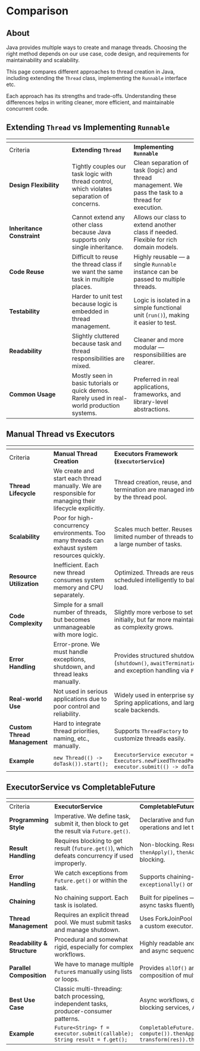 # Comparison

## **About**

Java provides multiple ways to create and manage threads. Choosing the right method depends on our use case, code design, and requirements for maintainability and scalability.

This page compares different approaches to thread creation in Java, including extending the `Thread` class, implementing the `Runnable` interface etc.

Each approach has its strengths and trade-offs. Understanding these differences helps in writing cleaner, more efficient, and maintainable concurrent code.

## Extending `Thread` vs Implementing `Runnable`

<table data-header-hidden data-full-width="true"><thead><tr><th width="152.5616455078125"></th><th></th><th></th></tr></thead><tbody><tr><td>Criteria</td><td><strong>Extending <code>Thread</code></strong></td><td><strong>Implementing <code>Runnable</code></strong></td></tr><tr><td><strong>Design Flexibility</strong></td><td>Tightly couples our task logic with thread control, which violates separation of concerns.</td><td>Clean separation of task (logic) and thread management. We pass the task to a thread for execution.</td></tr><tr><td><strong>Inheritance Constraint</strong></td><td>Cannot extend any other class because Java supports only single inheritance.</td><td>Allows our class to extend another class if needed. Flexible for rich domain models.</td></tr><tr><td><strong>Code Reuse</strong></td><td>Difficult to reuse the thread class if we want the same task in multiple places.</td><td>Highly reusable — a single <code>Runnable</code> instance can be passed to multiple threads.</td></tr><tr><td><strong>Testability</strong></td><td>Harder to unit test because logic is embedded in thread management.</td><td>Logic is isolated in a simple functional unit (<code>run()</code>), making it easier to test.</td></tr><tr><td><strong>Readability</strong></td><td>Slightly cluttered because task and thread responsibilities are mixed.</td><td>Cleaner and more modular — responsibilities are clearer.</td></tr><tr><td><strong>Common Usage</strong></td><td>Mostly seen in basic tutorials or quick demos. Rarely used in real-world production systems.</td><td>Preferred in real applications, frameworks, and library-level abstractions.</td></tr></tbody></table>

## Manual Thread vs Executors

<table data-header-hidden data-full-width="true"><thead><tr><th width="172.73089599609375"></th><th></th><th></th></tr></thead><tbody><tr><td>Criteria</td><td><strong>Manual Thread Creation</strong></td><td><strong>Executors Framework (<code>ExecutorService</code>)</strong></td></tr><tr><td><strong>Thread Lifecycle</strong></td><td>We create and start each thread manually. We are responsible for managing their lifecycle explicitly.</td><td>Thread creation, reuse, and termination are managed internally by the thread pool.</td></tr><tr><td><strong>Scalability</strong></td><td>Poor for high-concurrency environments. Too many threads can exhaust system resources quickly.</td><td>Scales much better. Reuses a limited number of threads to handle a large number of tasks.</td></tr><tr><td><strong>Resource Utilization</strong></td><td>Inefficient. Each new thread consumes system memory and CPU separately.</td><td>Optimized. Threads are reused and scheduled intelligently to balance load.</td></tr><tr><td><strong>Code Complexity</strong></td><td>Simple for a small number of threads, but becomes unmanageable with more logic.</td><td>Slightly more verbose to set up initially, but far more maintainable as complexity grows.</td></tr><tr><td><strong>Error Handling</strong></td><td>Error-prone. We must handle exceptions, shutdown, and thread leaks manually.</td><td>Provides structured shutdown (<code>shutdown()</code>, <code>awaitTermination()</code>) and exception handling via <code>Future</code>.</td></tr><tr><td><strong>Real-world Use</strong></td><td>Not used in serious applications due to poor control and reliability.</td><td>Widely used in enterprise systems, Spring applications, and large-scale backends.</td></tr><tr><td><strong>Custom Thread Management</strong></td><td>Hard to integrate thread priorities, naming, etc., manually.</td><td>Supports <code>ThreadFactory</code> to customize threads easily.</td></tr><tr><td><strong>Example</strong></td><td><code>new Thread(() -> doTask()).start();</code></td><td><code>ExecutorService executor = Executors.newFixedThreadPool(10); executor.submit(() -> doTask());</code></td></tr></tbody></table>

## ExecutorService vs CompletableFuture

<table data-header-hidden data-full-width="true"><thead><tr><th width="175.5390625"></th><th></th><th></th></tr></thead><tbody><tr><td>Criteria</td><td><strong>ExecutorService</strong></td><td><strong>CompletableFuture (Java 8+)</strong></td></tr><tr><td><strong>Programming Style</strong></td><td>Imperative. We define task, submit it, then block to get the result via <code>Future.get()</code>.</td><td>Declarative and functional. We chain multiple operations and let the system handle scheduling.</td></tr><tr><td><strong>Result Handling</strong></td><td>Requires blocking to get result (<code>future.get()</code>), which defeats concurrency if used improperly.</td><td>Non-blocking. Results can be handled via <code>thenApply()</code>, <code>thenAccept()</code>, or <code>thenCompose()</code> without blocking.</td></tr><tr><td><strong>Error Handling</strong></td><td>We catch exceptions from <code>Future.get()</code> or within the task.</td><td>Supports chaining-based error handling via <code>exceptionally()</code> or <code>handle()</code>.</td></tr><tr><td><strong>Chaining</strong></td><td>No chaining support. Each task is isolated.</td><td>Built for pipelines — we can compose multiple async tasks fluently.</td></tr><tr><td><strong>Thread Management</strong></td><td>Requires an explicit thread pool. We must submit tasks and manage shutdown.</td><td>Uses ForkJoinPool by default. We can also provide a custom executor.</td></tr><tr><td><strong>Readability &#x26; Structure</strong></td><td>Procedural and somewhat rigid, especially for complex workflows.</td><td>Highly readable and expressive for dependent tasks and async sequences.</td></tr><tr><td><strong>Parallel Composition</strong></td><td>We have to manage multiple <code>Future</code>s manually using lists or loops.</td><td>Provides <code>allOf()</code> and <code>anyOf()</code> for parallel composition of multiple tasks.</td></tr><tr><td><strong>Best Use Case</strong></td><td>Classic multi-threading: batch processing, independent tasks, producer-consumer patterns.</td><td>Async workflows, dependent async tasks, non-blocking services, API orchestration.</td></tr><tr><td><strong>Example</strong></td><td><code>Future&#x3C;String> f = executor.submit(callable); String result = f.get();</code></td><td><code>CompletableFuture.supplyAsync(() -> compute()).thenApply(res -> transform(res)).thenAccept(System.out::println);</code></td></tr></tbody></table>

